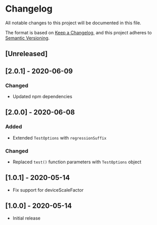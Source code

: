# Changelog
All notable changes to this project will be documented in this file.

The format is based on [Keep a Changelog](https://keepachangelog.com/en/1.0.0/),
and this project adheres to [Semantic Versioning](https://semver.org/spec/v2.0.0.html).

## [Unreleased]

## [2.0.1] - 2020-06-09
### Changed
- Updated npm dependencies

## [2.0.0] - 2020-06-08
### Added
- Extended `TestOptions` with `regressionSuffix`

### Changed
- Replaced `test()` function parameters with `TestOptions` object

## [1.0.1] - 2020-05-14
- Fix support for deviceScaleFactor

## [1.0.0] - 2020-05-14
- Initial release
